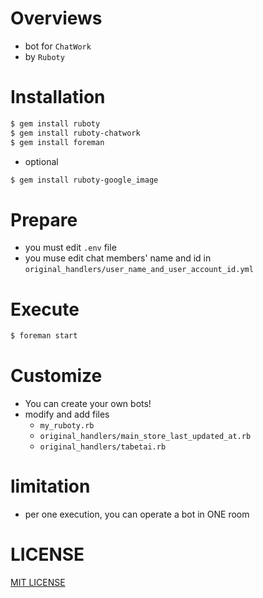 # Overviews
- bot for `ChatWork`
- by `Ruboty`

# Installation
```bash
$ gem install ruboty
$ gem install ruboty-chatwork
$ gem install foreman
```

- optional
```bash
$ gem install ruboty-google_image
```

# Prepare
- you must edit `.env` file
- you muse edit chat members' name and id in `original_handlers/user_name_and_user_account_id.yml`

# Execute
```bash
$ foreman start
```

# Customize
- You can create your own bots!
- modify and add files
    - `my_ruboty.rb`
    - `original_handlers/main_store_last_updated_at.rb`
    - `original_handlers/tabetai.rb`

# limitation
- per one execution, you can operate a bot in ONE room

# LICENSE
[MIT LICENSE](LICENSE)
